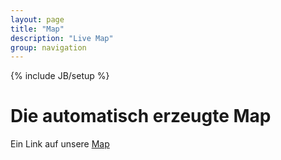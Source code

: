 ```yaml
---
layout: page
title: "Map"
description: "Live Map"
group: navigation
---
```

{% include JB/setup %}

# Die automatisch erzeugte Map

Ein Link auf unsere [Map](http://example.net/)
